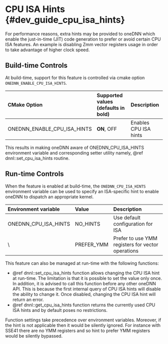 CPU ISA Hints {#dev_guide_cpu_isa_hints}
=======================================

For performance reasons, extra hints may be provided to oneDNN which enable the
just-in-time (JIT) code generation to prefer or avoid certain CPU ISA features.
An example is disabling Zmm vector registers usage in order to take advantage of
higher clock speed.

## Build-time Controls

At build-time, support for this feature is controlled via cmake option
`ONEDNN_ENABLE_CPU_ISA_HINTS`.

| CMake Option                | Supported values (defaults in bold) | Description           |
|:----------------------------|:------------------------------------|:----------------------|
| ONEDNN_ENABLE_CPU_ISA_HINTS | **ON**, OFF                         | Enables CPU ISA hints |

This results in making oneDNN aware of ONEDNN_CPU_ISA_HINTS environment variable
and corresponding setter utility namely, @ref dnnl::set_cpu_isa_hints routine.

## Run-time Controls

When the feature is enabled at build-time, the `ONEDNN_CPU_ISA_HINTS`
environment variable can be used to specify an ISA-specific hint to enable
oneDNN to dispatch an appropriate kernel.

| Environment variable | Value      | Description                                       |
|:---------------------|:-----------|:--------------------------------------------------|
| ONEDNN_CPU_ISA_HINTS | NO_HINTS   | Use default configuration for ISA                 |
| \                    | PREFER_YMM | Prefer to use YMM registers for vector operations |

This feature can also be managed at run-time with the following functions:

* @ref dnnl::set_cpu_isa_hints function allows changing the CPU ISA hint at
  run-time. The limitation is that it is possible to set the value only once. In
  addition, it is advised to call this function before any other oneDNN API.
  This is because the first internal query of CPU ISA hints will disable the
  ability to change it. Once disabled, changing the CPU ISA hint will return an
  error.
* @ref dnnl::get_cpu_isa_hints function returns the currently used CPU ISA hints
  and by default poses no restrictions.

Function settings take precedence over environment variables. Moreover, if the
hint is not applicable then it would be silently ignored. For instance with
SSE41 there are no YMM registers and so hint to prefer YMM registers would be
silently bypassed.
